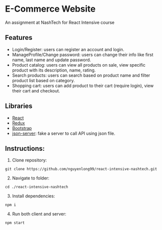 # E-Commerce Website

An assignment at NashTech for React Intensive course

## Features

- Login/Register: users can register an account and login.
- ManageProfile/Change password: users can change their info like first name, last name and update password.
- Product catalog: users can view all products on sale, view specific product with its description, name, rating.
- Search products: users can search based on product name and filter product list based on category.
- Shopping cart: users can add product to their cart (require login), view their cart and checkout.

## Libraries

* [React](https://reactjs.org/)
* [Redux](https://redux.js.org/)
* [Bootstrap](https://getbootstrap.com/)
* [json-server](https://github.com/typicode/json-server): fake a server to call API using json file.

## Instructions:

1. Clone repository:
```
git clone https://github.com/nguyenlong99/react-intensive-nashtech.git
```
2. Navigate to folder:
```
cd ./react-intensive-nashtech
```
3. Install dependencies:
```
npm i 
```
4. Run both client and server:
```
npm start
```